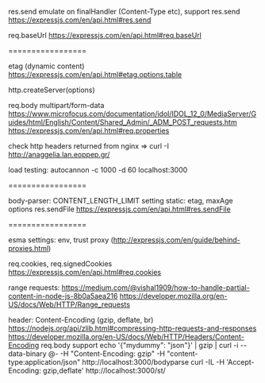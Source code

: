 res.send emulate on finalHandler (Content-Type etc), support res.send https://expressjs.com/en/api.html#res.send

req.baseUrl  https://expressjs.com/en/api.html#req.baseUrl

=================

etag (dynamic content) https://expressjs.com/en/api.html#etag.options.table

http.createServer(options)

req.body multipart/form-data
  https://www.microfocus.com/documentation/idol/IDOL_12_0/MediaServer/Guides/html/English/Content/Shared_Admin/_ADM_POST_requests.htm
  https://expressjs.com/en/api.html#req.properties



check http headers returned from nginx  => curl -I http://anaggelia.lan.eoppep.gr/

load testing: autocannon -c 1000 -d 60 localhost:3000


=================

body-parser: CONTENT_LENGTH_LIMIT setting
static: etag, maxAge options
res.sendFile https://expressjs.com/en/api.html#res.sendFile

=================

esma settings: env, trust proxy (http://expressjs.com/en/guide/behind-proxies.html)

req.cookies, req.signedCookies https://expressjs.com/en/api.html#req.cookies

range requests: https://medium.com/@vishal1909/how-to-handle-partial-content-in-node-js-8b0a5aea216 https://developer.mozilla.org/en-US/docs/Web/HTTP/Range_requests

header: Content-Encoding (gzip, deflate, br)
  https://nodejs.org/api/zlib.html#compressing-http-requests-and-responses
  https://developer.mozilla.org/en-US/docs/Web/HTTP/Headers/Content-Encoding
  req.body support
  echo '{"mydummy": "json"}' | gzip | curl -i --data-binary @- -H "Content-Encoding: gzip" -H "content-type:application/json" http://localhost:3000/bodyparse
  curl -IL -H 'Accept-Encoding: gzip,deflate' http://localhost:3000/st/